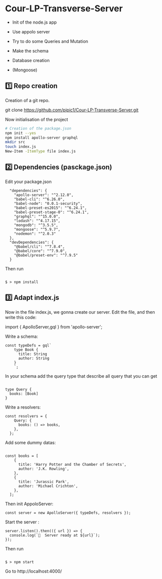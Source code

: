 # Cour-LP-Transverse-Server

- Init of the node.js app

- Use appolo server

- Try to do some Queries and Mutation

- Make the schema

- Database creation 

- (Mongoose)


## 1️⃣ Repo creation 

Creation of a git repo. 

git clone https://github.com/pipic1/Cour-LP-Transverse-Server.git

Now initialisation of the project
```sh
# Creation of the package.json
npm init --yes
npm install apollo-server graphql
mkdir src
touch index.js
New-Item -ItemType file index.js
```

## 2️⃣ Dependencies (pasckage.json)


Edit your package.json 

```
  "dependencies": {
    "apollo-server": "^2.12.0",
    "babel-cli": "^6.26.0",
    "babel-node": "0.0.1-security",
    "babel-preset-es2015": "^6.24.1",
    "babel-preset-stage-0": "^6.24.1",
    "graphql": "^15.0.0",
    "lodash": "^4.17.15",
    "mongodb": "^3.5.5",
    "mongoose": "^5.9.7",
    "nodemon": "^2.0.3"
  },
  "devDependencies": {
    "@babel/cli": "^7.8.4",
    "@babel/core": "^7.9.0",
    "@babel/preset-env": "^7.9.5"
  }

```

Then run 

```

$ > npm install

```


## 3️⃣ Adapt index.js

Now in the file index.js, we gonna create our server.
Edit the file, and then write this code: 

import { ApolloServer,gql } from 'apollo-server';

Write a schema:

```
const typeDefs = gql`
    type Book {
      title: String
      author: String
    }
    `;

```
In your schema add the query type that describe all query that you can get

```

type Query {
  books: [Book]
}

```

Write a resolvers:


```
const resolvers = {
    Query: {
      books: () => books,
    },
  };
```

Add some dummy datas: 


```

const books = [
    {
      title: 'Harry Potter and the Chamber of Secrets',
      author: 'J.K. Rowling',
    },
    {
      title: 'Jurassic Park',
      author: 'Michael Crichton',
    },
  ];

```

Then init AppoloServer: 

``` const server = new ApolloServer({ typeDefs, resolvers }); ```

Start the server : 

```
server.listen().then(({ url }) => {
  console.log(`🚀  Server ready at ${url}`);
});
```

Then run 

```

$ > npm start

```

Go to http://localhost:4000/
